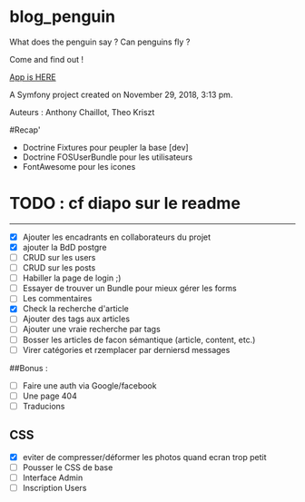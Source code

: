 blog_penguin
============

What does the penguin say ? Can penguins fly ?

Come and find out !

 [App is HERE](https://chaillot-kriszt-blog.herokuapp.com/)

A Symfony project created on November 29, 2018, 3:13 pm.

Auteurs : Anthony Chaillot, Theo Kriszt

#Recap'
- Doctrine Fixtures pour peupler la base [dev]
- Doctrine FOSUserBundle pour les utilisateurs
- FontAwesome pour les icones

# TODO : cf diapo sur le readme
---------------------------
-[x] Ajouter les encadrants en collaborateurs du projet
-[x] ajouter la BdD postgre
-[ ] CRUD sur les users
-[ ] CRUD sur les posts
-[ ] Habiller la page de login ;)
-[ ] Essayer de trouver un Bundle pour mieux gérer les forms
-[ ] Les commentaires
-[x] Check la recherche d'article 
-[ ] Ajouter des tags aux articles 
-[ ] Ajouter une vraie recherche par tags
-[ ] Bosser les articles de facon sémantique (article, content, etc.)
-[ ] Virer catégories et rzemplacer par derniersd messages 

##Bonus :
-[ ] Faire une auth via Google/facebook
-[ ] Une page 404
-[ ] Traducions
## CSS
-[x] eviter de compresser/déformer les photos quand ecran trop petit
-[ ] Pousser le CSS de base
-[ ] Interface Admin
-[ ] Inscription Users
